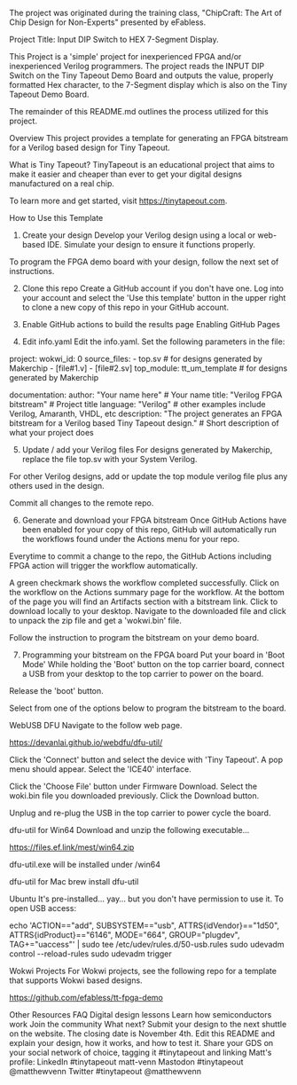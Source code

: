 The project was originated during the training class, "ChipCraft: The Art of Chip Design for Non-Experts" presented by eFabless.

Project Title: Input DIP Switch to HEX 7-Segment Display.

This Project is a 'simple' project for inexperienced FPGA and/or inexperienced Verilog programmers. The project reads the INPUT DIP Switch on the Tiny Tapeout Demo Board and outputs the value, properly formatted Hex character, to the 7-Segment display which is also on the Tiny Tapeout Demo Board.

The remainder of this README.md outlines the process utilized for this project.

Overview
This project provides a template for generating an FPGA bitstream for a Verilog based design for Tiny Tapeout.

What is Tiny Tapeout?
TinyTapeout is an educational project that aims to make it easier and cheaper than ever to get your digital designs manufactured on a real chip.

To learn more and get started, visit https://tinytapeout.com.

How to Use this Template
1. Create your design
Develop your Verilog design using a local or web-based IDE. Simulate your design to ensure it functions properly.

To program the FPGA demo board with your design, follow the next set of instructions.

2. Clone this repo
Create a GitHub account if you don't have one. Log into your account and select the 'Use this template' button in the upper right to clone a new copy of this repo in your GitHub account.

3. Enable GitHub actions to build the results page
Enabling GitHub Pages
4. Edit info.yaml
Edit the info.yaml. Set the following parameters in the file:

project:
  wokwi_id:  0
  source_files:
    - top.sv  # for designs generated by Makerchip
    - [file#1.v]
    - [file#2.sv]
  top_module: tt_um_template  # for designs generated by Makerchip 
  
documentation: 
  author:       "Your name here"                   # Your name
  title:        "Verilog FPGA bitstream"           # Project title
  language:     "Verilog"                          # other examples include Verilog, Amaranth, VHDL, etc
  description:  "The project generates an FPGA bitstream for a Verilog based Tiny Tapeout design."      # Short description of what your project does

5. Update / add your Verilog files
For designs generated by Makerchip, replace the file top.sv with your System Verilog.

For other Verilog designs, add or update the top module verilog file plus any others used in the design.

Commit all changes to the remote repo.

6. Generate and download your FPGA bitstream
Once GitHub Actions have been enabled for your copy of this repo, GitHub will automatically run the workflows found under the Actions menu for your repo.

Everytime to commit a change to the repo, the GitHub Actions including FPGA action will trigger the workflow automatically.

A green checkmark shows the workflow completed successfully. Click on the workflow on the Actions summary page for the workflow. At the bottom of the page you will find an Artifacts section with a bitstream link. Click to download locally to your desktop. Navigate to the downloaded file and click to unpack the zip file and get a 'wokwi.bin' file.

Follow the instruction to program the bitstream on your demo board.

7. Programming your bitstream on the FPGA board
Put your board in 'Boot Mode'
While holding the 'Boot' button on the top carrier board, connect a USB from your desktop to the top carrier to power on the board.

Release the 'boot' button.

Select from one of the options below to program the bitstream to the board.

WebUSB DFU
Navigate to the follow web page.

https://devanlai.github.io/webdfu/dfu-util/

Click the 'Connect' button and select the device with 'Tiny Tapeout'. A pop menu should appear. Select the 'ICE40' interface.

Click the 'Choose File' button under Firmware Download. Select the woki.bin file you downloaded previously. Click the Download button.

Unplug and re-plug the USB in the top carrier to power cycle the board.

dfu-util for Win64
Download and unzip the following executable...

https://files.ef.link/mest/win64.zip

dfu-util.exe will be installed under /win64

dfu-util for Mac
brew install dfu-util

Ubuntu
It's pre-installed… yay… but you don't have permission to use it. To open USB access:

echo 'ACTION=="add", SUBSYSTEM=="usb", ATTRS{idVendor}=="1d50", ATTRS{idProduct}=="6146", MODE="664", GROUP="plugdev", TAG+="uaccess"' | sudo tee /etc/udev/rules.d/50-usb.rules sudo udevadm control --reload-rules sudo udevadm trigger

Wokwi Projects
For Wokwi projects, see the following repo for a template that supports Wokwi based designs.

https://github.com/efabless/tt-fpga-demo

Other Resources
FAQ
Digital design lessons
Learn how semiconductors work
Join the community
What next?
Submit your design to the next shuttle on the website. The closing date is November 4th.
Edit this README and explain your design, how it works, and how to test it.
Share your GDS on your social network of choice, tagging it #tinytapeout and linking Matt's profile:
LinkedIn #tinytapeout matt-venn
Mastodon #tinytapeout @matthewvenn
Twitter #tinytapeout @matthewvenn
